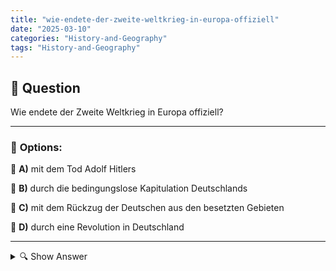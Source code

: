 ```yaml
---
title: "wie-endete-der-zweite-weltkrieg-in-europa-offiziell"
date: "2025-03-10"
categories: "History-and-Geography"
tags: "History-and-Geography"
---
```


## 📌 **Question**

Wie endete der Zweite Weltkrieg in Europa offiziell?



---

### 📝 **Options:**

🔘 **A)** mit dem Tod Adolf Hitlers

🔘 **B)** durch die bedingungslose Kapitulation Deutschlands

🔘 **C)** mit dem Rückzug der Deutschen aus den besetzten Gebieten

🔘 **D)** durch eine Revolution in Deutschland

---

<details>
  <summary>🔍 Show Answer</summary>

  <p>
💡  <b>Correct Answer:</b>  b
  </p>
  <p>
    📖<b>Explanation:</b>
    Der Zweite Weltkrieg war ein globaler Konflikt von 1939 bis 1945, bei dem die Achsenmächte unter Führung Deutschlands gegen die Alliierten kämpften. In Europa erreichte der Krieg seinen Höhepunkt mit den alliierten Vorstösßen aus Westen und der Roten Armee aus Osten. Wichtige Ereignisse wie die Einnahme Berlins und der Selbstmord Adolf Hitlers führten zur Niederlage Deutschlands. Am 8. Mai 1945 unterzeichnete Deutschland die bedingungslose Kapitulation, was das offizielle Ende des Zweiten Weltkriegs in Europa markierte.
  </p>
</details>
